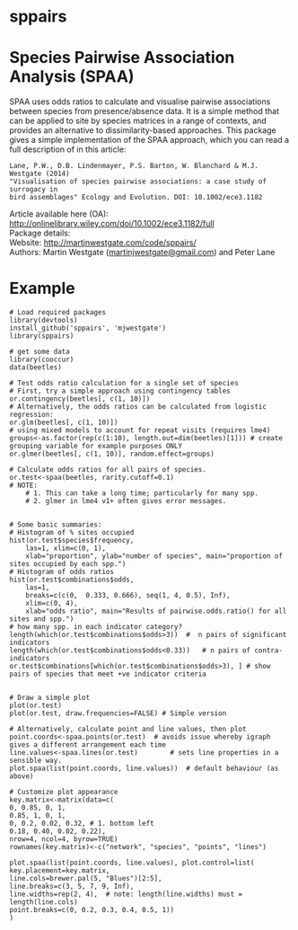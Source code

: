 # sppairs
# Species Pairwise Association Analysis (SPAA)

SPAA uses odds ratios to calculate and visualise pairwise associations between species from presence/absence data. It is a simple method that can be applied to site by species matrices in a range of contexts, and provides an alternative to dissimilarity-based approaches. This package gives a simple implementation of the SPAA approach, which you can read a  full description of in this article:

    Lane, P.W., D.B. Lindenmayer, P.S. Barton, W. Blanchard & M.J. Westgate (2014) 
    "Visualisation of species pairwise associations: a case study of surrogacy in 
    bird assemblages" Ecology and Evolution. DOI: 10.1002/ece3.1182
    
Article available here (OA): http://onlinelibrary.wiley.com/doi/10.1002/ece3.1182/full   
Package details:   
Website: http://martinwestgate.com/code/sppairs/   
Authors: Martin Westgate (<martinjwestgate@gmail.com>) and Peter Lane   

# Example

```
# Load required packages
library(devtools)
install_github('sppairs', 'mjwestgate')
library(sppairs)

# get some data
library(cooccur)
data(beetles)

# Test odds ratio calculation for a single set of species
# First, try a simple approach using contingency tables
or.contingency(beetles[, c(1, 10)])
# Alternatively, the odds ratios can be calculated from logistic regression:
or.glm(beetles[, c(1, 10)])	
# using mixed models to account for repeat visits (requires lme4)
groups<-as.factor(rep(c(1:10), length.out=dim(beetles)[1])) # create grouping variable for example purposes ONLY
or.glmer(beetles[, c(1, 10)], random.effect=groups)

# Calculate odds ratios for all pairs of species.
or.test<-spaa(beetles, rarity.cutoff=0.1)
# NOTE: 
	# 1. This can take a long time; particularly for many spp.
	# 2. glmer in lme4 v1+ often gives error messages. 


# Some basic summaries:
# Histogram of % sites occupied
hist(or.test$species$frequency, 
	las=1, xlim=c(0, 1),
	xlab="proportion", ylab="number of species", main="proportion of sites occupied by each spp.")
# Histogram of odds ratios
hist(or.test$combinations$odds,
	las=1,
	breaks=c(c(0,  0.333, 0.666), seq(1, 4, 0.5), Inf), 
    xlim=c(0, 4),
	xlab="odds ratio", main="Results of pairwise.odds.ratio() for all sites and spp.")
# how many spp. in each indicator category?
length(which(or.test$combinations$odds>3))	#  n pairs of significant indicators
length(which(or.test$combinations$odds<0.33))	# n pairs of contra-indicators
or.test$combinations[which(or.test$combinations$odds>3), ] # show pairs of species that meet +ve indicator criteria


# Draw a simple plot
plot(or.test)
plot(or.test, draw.frequencies=FALSE) # Simple version

# Alternatively, calculate point and line values, then plot
point.coords<-spaa.points(or.test)	# avoids issue whereby igraph gives a different arrangement each time
line.values<-spaa.lines(or.test)		# sets line properties in a sensible way.
plot.spaa(list(point.coords, line.values))	# default behaviour (as above)

# Customize plot appearance
key.matrix<-matrix(data=c(
0, 0.85, 0, 1,
0.85, 1, 0, 1,
0, 0.2, 0.02, 0.32,	# 1. bottom left	
0.18, 0.40, 0.02, 0.22),
nrow=4, ncol=4, byrow=TRUE)
rownames(key.matrix)<-c("network", "species", "points", "lines")

plot.spaa(list(point.coords, line.values), plot.control=list(
key.placement=key.matrix,
line.cols=brewer.pal(5, "Blues")[2:5],
line.breaks=c(3, 5, 7, 9, Inf),
line.widths=rep(2, 4),	# note: length(line.widths) must = length(line.cols)
point.breaks=c(0, 0.2, 0.3, 0.4, 0.5, 1))
)
```
